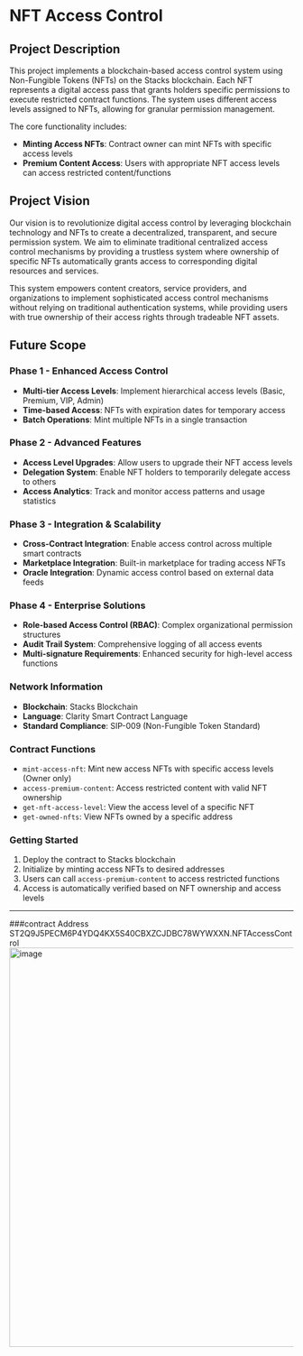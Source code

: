 # NFT Access Control

## Project Description

This project implements a blockchain-based access control system using Non-Fungible Tokens (NFTs) on the Stacks blockchain. Each NFT represents a digital access pass that grants holders specific permissions to execute restricted contract functions. The system uses different access levels assigned to NFTs, allowing for granular permission management.

The core functionality includes:
- **Minting Access NFTs**: Contract owner can mint NFTs with specific access levels
- **Premium Content Access**: Users with appropriate NFT access levels can access restricted content/functions

## Project Vision

Our vision is to revolutionize digital access control by leveraging blockchain technology and NFTs to create a decentralized, transparent, and secure permission system. We aim to eliminate traditional centralized access control mechanisms by providing a trustless system where ownership of specific NFTs automatically grants access to corresponding digital resources and services.

This system empowers content creators, service providers, and organizations to implement sophisticated access control mechanisms without relying on traditional authentication systems, while providing users with true ownership of their access rights through tradeable NFT assets.

## Future Scope

### Phase 1 - Enhanced Access Control
- **Multi-tier Access Levels**: Implement hierarchical access levels (Basic, Premium, VIP, Admin)
- **Time-based Access**: NFTs with expiration dates for temporary access
- **Batch Operations**: Mint multiple NFTs in a single transaction

### Phase 2 - Advanced Features
- **Access Level Upgrades**: Allow users to upgrade their NFT access levels
- **Delegation System**: Enable NFT holders to temporarily delegate access to others
- **Access Analytics**: Track and monitor access patterns and usage statistics

### Phase 3 - Integration & Scalability
- **Cross-Contract Integration**: Enable access control across multiple smart contracts
- **Marketplace Integration**: Built-in marketplace for trading access NFTs
- **Oracle Integration**: Dynamic access control based on external data feeds

### Phase 4 - Enterprise Solutions
- **Role-based Access Control (RBAC)**: Complex organizational permission structures
- **Audit Trail System**: Comprehensive logging of all access events
- **Multi-signature Requirements**: Enhanced security for high-level access functions


### Network Information
- **Blockchain**: Stacks Blockchain
- **Language**: Clarity Smart Contract Language
- **Standard Compliance**: SIP-009 (Non-Fungible Token Standard)

### Contract Functions
- `mint-access-nft`: Mint new access NFTs with specific access levels (Owner only)
- `access-premium-content`: Access restricted content with valid NFT ownership
- `get-nft-access-level`: View the access level of a specific NFT
- `get-owned-nfts`: View NFTs owned by a specific address

### Getting Started
1. Deploy the contract to Stacks blockchain
2. Initialize by minting access NFTs to desired addresses
3. Users can call `access-premium-content` to access restricted functions
4. Access is automatically verified based on NFT ownership and access levels

---
###contract Address
ST2Q9J5PECM6P4YDQ4KX5S40CBXZCJDBC78WYWXXN.NFTAccessControl
<img width="1220" height="708" alt="image" src="https://github.com/user-attachments/assets/6db8abc2-1e49-435e-87c2-a46b2c22ef92" />
